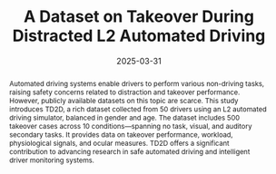 ---
title: "A Dataset on Takeover During Distracted L2 Automated Driving"
authors: "Jiwoo Hwang, Woohyeok Choi, Jungmin Lee, Woojoo Kim, Jungwook Rhim, Auk Kim"
journal: "Scientific Data"
type: "Journal"
volume: "12"
issue: "1"
page: "539"
date: "2025-03-31"
year: "2025"
doi: ""
abstract: |
  Automated driving systems enable drivers to perform various non-driving tasks, raising safety concerns related to distraction and takeover performance. However, publicly available datasets on this topic are scarce. This study introduces TD2D, a rich dataset collected from 50 drivers using an L2 automated driving simulator, balanced in gender and age. The dataset includes 500 takeover cases across 10 conditions—spanning no task, visual, and auditory secondary tasks. It provides data on takeover performance, workload, physiological signals, and ocular measures. TD2D offers a significant contribution to advancing research in safe automated driving and intelligent driver monitoring systems.
paper: "/paper/A_Dataset_on_Takeover_during_Distracted_L2_Automated_Driving.pdf"
slide: ""
---